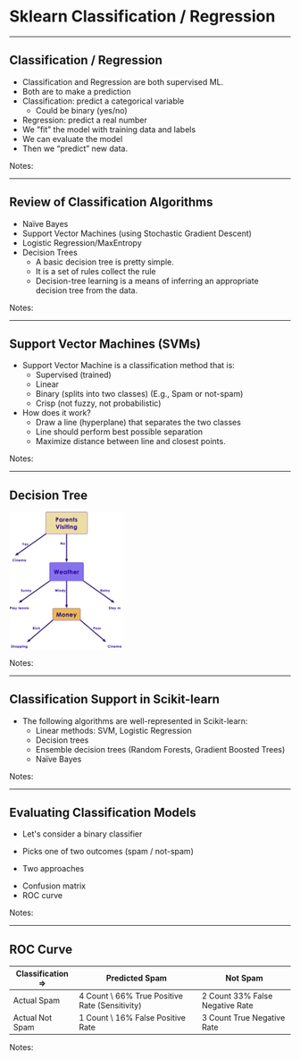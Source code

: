 # Sklearn Classification / Regression
---

## Classification / Regression
  * Classification and Regression are both supervised ML.
  * Both are to make a prediction
  * Classification: predict a categorical variable 
    - Could be binary (yes/no)
  * Regression: predict a real number
  * We ”fit” the model with training data and labels
  * We can evaluate the model
  * Then we “predict” new data.



Notes:

---

## Review of Classification Algorithms
  * Naïve Bayes
  * Support Vector Machines (using Stochastic Gradient Descent)
  * Logistic Regression/MaxEntropy
  * Decision Trees
    - A basic decision tree is pretty simple. 
    - It is a set of rules collect the rule
    - Decision-tree learning is a means of inferring an appropriate decision tree from the data.



Notes:

---

## Support Vector Machines (SVMs)
  * Support Vector Machine is a classification method that is:
    - Supervised (trained)
    - Linear
    - Binary (splits into two classes)  (E.g., Spam or not-spam)
    - Crisp (not fuzzy, not probabilistic)
  * How does it work?
    - Draw a line (hyperplane) that separates the two classes
    - Line should perform best possible separation
    - Maximize distance between line and closest points.



Notes:

---

## Decision Tree

<img src="../../assets/images/data-analysis-python/decision-tree.png" alt="data.png" style="width:40%;"/><!-- {"left" : 2.71, "top" : 1.89, "height" : 5.86, "width" : 4.83} -->


Notes:

---

## Classification Support in Scikit-learn
  * The following algorithms are well-represented in Scikit-learn:
    - Linear methods: SVM, Logistic Regression
    - Decision trees
    - Ensemble decision trees (Random Forests, Gradient Boosted Trees)
    - Naïve Bayes


Notes:

---

## Evaluating Classification Models
  * Let's consider a binary classifier
   - Picks one of two outcomes  (spam / not-spam)
  * Two approaches
   - Confusion matrix
   - ROC curve


Notes:

---

## ROC Curve

| Classification => | Predicted Spam                                     | Not Spam                            |
|-------------------|----------------------------------------------------|-------------------------------------|
| Actual Spam       | 4 Count  \\ 66%  True Positive  Rate (Sensitivity) | 2 Count  33%  False Negative  Rate  |
| Actual Not Spam   | 1 Count  \\ 16%  False Positive  Rate              | 3 Count    True Negative Rate       |

<!-- {"left" : 0.25, "top" : 1.65, "height" : 1.88, "width" : 9.75, "columnwidth" : [3.25, 3.25, 3.25]} -->


Notes:


